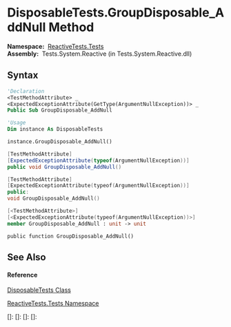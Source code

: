 # DisposableTests.GroupDisposable\_AddNull Method

**Namespace:**  [ReactiveTests.Tests](ReactiveTests.Tests\ReactiveTests.Tests.md)  
**Assembly:**  Tests.System.Reactive (in Tests.System.Reactive.dll)

## Syntax

```vb
'Declaration
<TestMethodAttribute> _
<ExpectedExceptionAttribute(GetType(ArgumentNullException))> _
Public Sub GroupDisposable_AddNull
```

```vb
'Usage
Dim instance As DisposableTests

instance.GroupDisposable_AddNull()
```

```csharp
[TestMethodAttribute]
[ExpectedExceptionAttribute(typeof(ArgumentNullException))]
public void GroupDisposable_AddNull()
```

```c++
[TestMethodAttribute]
[ExpectedExceptionAttribute(typeof(ArgumentNullException))]
public:
void GroupDisposable_AddNull()
```

```fsharp
[<TestMethodAttribute>]
[<ExpectedExceptionAttribute(typeof(ArgumentNullException))>]
member GroupDisposable_AddNull : unit -> unit 
```

```jscript
public function GroupDisposable_AddNull()
```

## See Also

#### Reference

[DisposableTests Class](DisposableTests\DisposableTests.md)

[ReactiveTests.Tests Namespace](ReactiveTests.Tests\ReactiveTests.Tests.md)

[]: 
[]: 
[]: 
[]: 